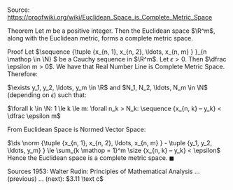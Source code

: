 # 

Source: https://proofwiki.org/wiki/Euclidean_Space_is_Complete_Metric_Space

Theorem
Let $m$ be a positive integer.
Then the Euclidean space $\R^m$, along with the Euclidean metric, forms a complete metric space.


Proof
Let $\sequence {\tuple {x_{n, 1}, x_{n, 2}, \ldots, x_{n, m} } }_{n \mathop \in \N} $ be a Cauchy sequence in $\R^m$.
Let $\epsilon > 0$.
Then $\dfrac \epsilon m > 0$.
We have that Real Number Line is Complete Metric Space.
Therefore:

$\exists y_1, y_2, \ldots, y_m \in \R$ and $N_1, N_2, \ldots, N_m \in \N$ (depending on $\epsilon$)
such that:

$\forall k \in \N: 1 \le k \le m: \forall n_k > N_k: \sequence {x_{n, k} – y_k}  < \dfrac \epsilon m$

From Euclidean Space is Normed Vector Space:

$\ds \norm {\tuple {x_{n, 1}, x_{n, 2}, \ldots, x_{n, m} } - \tuple {y_1, y_2, \ldots, y_m} } \le \sum_{k \mathop = 1}^m \size {x_{n, k} – y_k} < \epsilon$
Hence the Euclidean space is a complete metric space.
$\blacksquare$


Sources
1953: Walter Rudin: Principles of Mathematical Analysis ... (previous) ... (next): $3.11 \text c$




